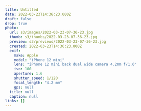 ```yaml
---
title: Untitled
date: 2022-03-23T14:36:23.000Z
draft: false
drop: true
photo:
  url: s3/images/2022-03-23-07-36-23.jpg
  thumb: s3/thumbs/2022-03-23-07-36-23.jpg
  preview: s3/previews/2022-03-23-07-36-23.jpg
  created: 2022-03-23T14:36:23.000Z
  exif:
    make: Apple
    model: "iPhone 12 mini"
    lens: "iPhone 12 mini back dual wide camera 4.2mm f/1.6"
    iso: 100
    aperture: 1.6
    shutter_speed: 1/120
    focal_length: "4.2 mm"
    gps: null
  title: null
  caption: null
links: []
---
```

